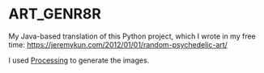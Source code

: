 # ART_GENR8R

My Java-based translation of this Python project, which I wrote in my free time: https://jeremykun.com/2012/01/01/random-psychedelic-art/

[example]: https://github.com/ART_GENR8R/examples/20172901_125548-0800.png 

I used [Processing](https://processing.org/) to generate the images.
